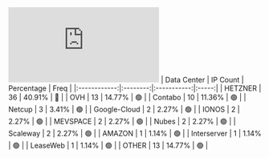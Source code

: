 ![Diagramm](https://github.com/obajay/StateSync-snapshots/blob/main/Projects/Planq/1/README.md)
| Data Center | IP Count | Percentage | Freq |
|:------------:|:--------:|:-----------:|:-----:|
| HETZNER | 36 | 40.91% | 🔴 |
| OVH | 13 | 14.77% | 🟢 |
| Contabo | 10 | 11.36% | 🟢 |
| Netcup | 3 | 3.41% | 🟢 |
| Google-Cloud | 2 | 2.27% | 🟢 |
| IONOS | 2 | 2.27% | 🟢 |
| MEVSPACE | 2 | 2.27% | 🟢 |
| Nubes | 2 | 2.27% | 🟢 |
| Scaleway | 2 | 2.27% | 🟢 |
| AMAZON | 1 | 1.14% | 🟢 |
| Interserver | 1 | 1.14% | 🟢 |
| LeaseWeb | 1 | 1.14% | 🟢 |
| OTHER | 13 | 14.77% | 🟢 |